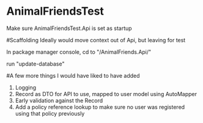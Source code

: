 # AnimalFriendsTest

Make sure AnimalFriendsTest.Api is set as startup

#Scaffolding
Ideally would move context out of Api, but leaving for test

In package manager console, cd to "/AnimalFriends.Api/"

run "update-database"

#A few more things I would have liked to have added

1) Logging
2) Record as DTO for API to use, mapped to user model using AutoMapper
3) Early validation against the Record
4) Add a policy reference lookup to make sure no user was registered using that policy previously
